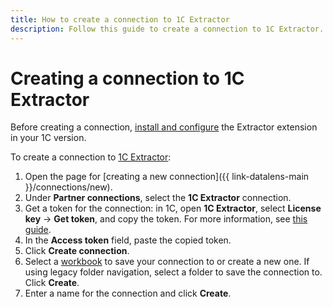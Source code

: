 ```yaml
---
title: How to create a connection to 1C Extractor
description: Follow this guide to create a connection to 1C Extractor.
---
```


# Creating a connection to 1C Extractor

Before creating a connection, [install and configure](https://gramax.denvic.ru/extractor_docs/o-programme/vvedenie) the Extractor extension in your 1C version.

To create a connection to [1C Extractor](https://bi.denvic.ru/products/ekstraktor-1s):

1. Open the page for [creating a new connection]({{ link-datalens-main }}/connections/new).
1. Under **Partner connections**, select the **1C Extractor** connection.
1. Get a token for the connection: in 1C, open **1C Extractor**, select **License key** → **Get token**, and copy the token. For more information, see [this guide](https://gramax.denvic.ru/extractor_docs/ustanovka/licenzirovanie-i-token-dlya-konnektora-1s-k-yande#получите-лицензию).
1. In the **Access token** field, paste the copied token.
1. Click **Create connection**.
1. Select a [workbook](../../workbooks-collections/index.md) to save your connection to or create a new one. If using legacy folder navigation, select a folder to save the connection to. Click **Create**.
1. Enter a name for the connection and click **Create**.

